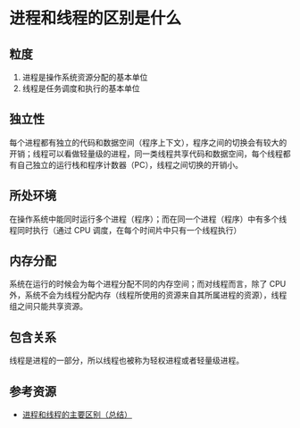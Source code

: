 # 进程和线程的区别是什么

## 粒度

1. 进程是操作系统资源分配的基本单位
2. 线程是任务调度和执行的基本单位

## 独立性

每个进程都有独立的代码和数据空间（程序上下文），程序之间的切换会有较大的开销；线程可以看做轻量级的进程，同一类线程共享代码和数据空间，每个线程都有自己独立的运行栈和程序计数器（PC），线程之间切换的开销小。

## 所处环境

在操作系统中能同时运行多个进程（程序）；而在同一个进程（程序）中有多个线程同时执行（通过 CPU 调度，在每个时间片中只有一个线程执行）

## 内存分配

系统在运行的时候会为每个进程分配不同的内存空间；而对线程而言，除了 CPU 外，系统不会为线程分配内存（线程所使用的资源来自其所属进程的资源），线程组之间只能共享资源。

## 包含关系

线程是进程的一部分，所以线程也被称为轻权进程或者轻量级进程。

## 参考资源

- [进程和线程的主要区别（总结）](https://blog.csdn.net/kuangsonghan/article/details/80674777)
